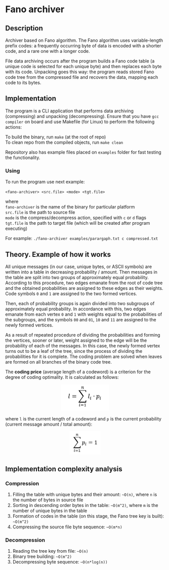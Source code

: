 # Fano archiver

## Description

Archiver based on Fano algorithm. The Fano algorithm uses 
variable-length prefix codes: a frequently occurring byte of data 
is encoded with a shorter code, and a rare one with a longer code.

File data archiving occurs after the program builds a Fano code 
table (a unique code is selected for each unique byte) and then 
replaces each byte with its code. Unpacking goes this way: 
the program reads stored Fano code tree from the compressed file 
and recovers the data, mapping each code to its bytes.

## Implementation

The program is a CLI application that performs data archiving
(compressing) and unpacking (decompressing). Ensure that you have
`gcc compiler` on board and use Makefile (for Linux) to perform 
the following actions:

To build the binary, run `make` (at the root of repo) \
To clean repo from the compiled objects, run `make clean`

Repository also has example files placed on `examples` folder for 
fast testing the functionality.

### Using

To run the program use next example:

`<fano-archiver> <src.file> <mode> <tgt.file>`

where\
`fano-archiver` is the name of the binary for particular 
platform\
`src.file` is the path to source file\
`mode` is the compress/decompress action, specified with `c` or 
`d` flags\
`tgt.file` is the path to target file (which will be created after 
program executing)

For example:
`./fano-archiver examples/parargaph.txt c compressed.txt`

## Theory. Example of how it works

All unique messages (in our case, unique bytes, or ASCII symbols) 
are written into a table in decreasing probability / amount.
Then messages in the table are split into two groups of approximately 
equal probability. According to this procedure, two edges emanate
from the root of code tree and the obtained probabilities are 
assigned to these edges as their weights. Code symbols `0` and `1` 
are assigned to the two formed vertices. 

Then, each of probability groups is again divided into two 
subgroups of approximately equal probability. In accordance with
this, two edges emanate from each vertex `0` and `1` with weights
equal to the probabilities of the subgroups, and the symbols
`00` and `01`, `10` and `11` are assigned to the newly formed 
vertices. 

As a result of repeated procedure of dividing the probabilities 
and forming the vertices, sooner or later, weight assigned to the 
edge will be the probability of each of the messages. In this case,
the newly formed vertex turns out to be a leaf of the tree, since 
the process of dividing the probabilities for it is complete. The
coding problem are solved when leaves are formed on all branches 
of the binary code tree.

The **coding price** (average length of a codeword) is a criterion for 
the degree of coding optimality. It is calculated as follows:

<p align="center">
    <img src="examples/readme_img/coding_price.png" width="150"/>
</p>

where `l` is the current length of a codeword and `p` is the current 
probability (current message amount / total amount):

<p align="center">
    <img src="examples/readme_img/p.png" width="100"/>
</p>

## Implementation complexity analysis

### Compression

1. Filling the table with unique bytes and their amount: `~O(n)`, 
where `n` is the number of bytes in source file
2. Sorting in descending order bytes in the table: `~O(m^2)`, 
where `m` is the number of unique bytes in the table
3. Formation of codes in the table (on this stage, the Fano
tree key is built): `~O(m^2)`
4. Compressing the source file byte sequence: `~O(m*n)`

### Decompression
1. Reading the tree key from file: `~O(n)`
2. Binary tree building: `~O(m^2)`
3. Decompressing byte sequence: `~O(n*log(n))`
